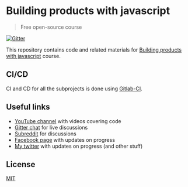 # Building products with javascript

> Free open-source course

[![Gitter](https://badges.gitter.im/yamalight/building-products-with-js.svg)](https://gitter.im/yamalight/building-products-with-js?utm_source=badge&utm_medium=badge&utm_campaign=pr-badge)

This repository contains code and related materials for [Building products with javascript](https://www.youtube.com/playlist?list=PL_gX69xPLi-ljVdNhspjZUlPmBNjRgD2X) course.

## CI/CD

CI and CD for all the subprojects is done using [Gitlab-CI](https://gitlab.com/yamalight/building-products-with-js).

## Useful links

- [YouTube channel](https://www.youtube.com/c/TimErmilov) with videos covering code
- [Gitter chat](https://gitter.im/yamalight/building-products-with-js) for live discussions
- [Subreddit](https://www.reddit.com/r/BuildingWithJS/) for discussions
- [Facebook page](https://www.facebook.com/buildingproductswithjs/) with updates on progress
- [My twitter](https://twitter.com/yamalight) with updates on progress (and other stuff)

## License

[MIT](https://opensource.org/licenses/mit-license)
